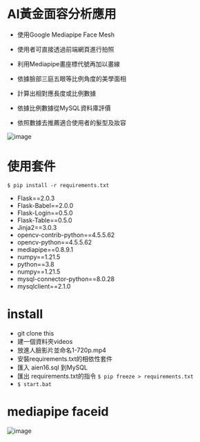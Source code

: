 # AI黃金面容分析應用


 * 使用Google Mediapipe Face Mesh </br>
 
 * 使用者可直接透過前端網頁進行拍照 </br>
 
 * 利用Mediapipe畫座標代號再加以畫線 </br>
 
 * 依據臉部三庭五眼等比例角度的美學面相 </br>
 
 * 計算出相對應長度或比例數據 </br>
 
 * 依據比例數據從MySQL資料庫評價 </br>
 
 * 依照數據去推薦適合使用者的髮型及妝容 </br>
 
![image](https://i.imgur.com/IyPKp9n.jpg)


 # 使用套件
 ` $ pip install -r requirements.txt `
 * Flask==2.0.3
 * Flask-Babel==2.0.0
 * Flask-Login==0.5.0
 * Flask-Table==0.5.0
 * Jinja2==3.0.3
 * opencv-contrib-python==4.5.5.62
 * opencv-python==4.5.5.62
 * mediapipe==0.8.9.1
 * numpy==1.21.5
 * python==3.8
 * numpy==1.21.5
 * mysql-connector-python==8.0.28
 * mysqlclient==2.1.0
  
 # install
 
 * git clone this
 * 建一個資料夾videos
 * 放進人臉影片並命名1-720p.mp4
 * 安裝requirements.txt的相依性套件
 * 匯入 aien16.sql 到MySQL
 * 匯出 requirements.txt的指令 `$ pip freeze > requirements.txt`
 * ` $ start.bat `
 
 # mediapipe faceid
 ![image](https://i.imgur.com/5PvuFlq.png)




